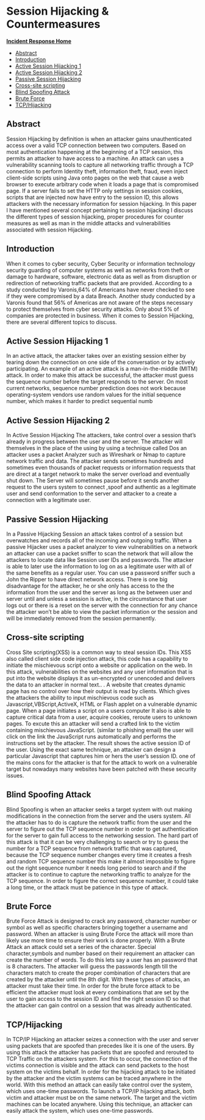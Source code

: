 # Session Hijacking & Countermeasures

[**Incident Response Home**](../README.md)
- [Abstract](#Abstract)
- [Introduction](#Introduction)
- [Active Session Hijacking 1](#Active-Session-Hijacking-1)
- [Active Session Hijacking 2](#Active-Session-Hijacking-2)
- [Passive Session Hijacking](#Passive-Session-Hijacking)
- [Cross-site scripting](#Cross-site-scripting)
- [Blind Spoofing Attack](#Blind-Spoofing-Attack)
- [Brute Force](#Brute-Force)
- [TCP/Hijacking](#TCP/Hijacking)

## Abstract

Session Hijacking by definition is when an attacker gains unauthenticated access over a valid TCP connection between two computers. Based on most authentication happening at the beginning of a TCP session, this permits an attacker to have access to a machine. An attack can uses a vulnerability scanning tools to capture all networking traffic through a TCP connection to perform Identity theft, information theft, fraud, even inject client-side scripts using Java onto pages on the web that cause a web browser to execute arbitrary code when it loads a page that is compromised page. If a server fails to set the HTTP only settings in session cookies, scripts that are injected now have entry to the session ID, this allows attackers with the necessary information for session hijacking. In this paper I have mentioned several concept pertaining to session hijacking I discuss the different types of session hijacking, proper procedures for counter measures as well as man in the middle attacks and vulnerabilities associated with session Hijacking. 

## Introduction

When it comes to cyber security, Cyber Security or information technology security guarding of computer systems as well as networks from theft or damage to hardware, software, electronic data as well as from disruption or redirection of networking traffic packets that are provided. According to a study conducted by Varonis,64% of Americans have never checked to see if they were compromised by a data Breach. Another study conducted by a Varonis found that 56% of Americas are not aware of the steps necessary to protect themselves from cyber security attacks. Only about 5% of companies are protected in business.   When it comes to Session Hijacking, there are several different topics to discuss. 

## Active Session Hijacking 1

In an active attack, the attacker takes over an existing session either by tearing down the connection on one side of the conversation or by actively participating. An example of an active attack is a man-in-the-middle (MITM) attack. In order to make this attack be successful, the attacker must guess the sequence number before the target responds to the server. On most current networks, sequence number prediction does not work because operating-system vendors use random values for the initial sequence number, which makes it harder to predict sequential numb

## Active Session Hijacking 2

In Active Session Hijacking The attackers, take control over a session that’s already in progress between the user and the server. The attacker will themselves in the place of the using by using a technique called Dos an attacker uses a packet Analyzer such as Wireshark or Nmap to capture network traffic and data. The attacker sends sometimes hundreds and sometimes even thousands of packet requests or information requests that are direct at a target network to make the server overload and eventually shut down. The Server will sometimes pause before it sends another request to the users system to connect ,spoof and authentic as a legitimate user and send conformation to the server and attacker to a create a connection with a legitimate user. 

## Passive Session Hijacking

In a Passive Hijacking Session an attack takes control of a session but overwatches and records all of the incoming and outgoing traffic. When a passive Hijacker uses a packet analyzer to view vulnerabilities on a network an attacker can use a packet sniffer to scan the network that will allow the attackers to locate data like Session user IDs and passwords.  The attacker is able to later use the information to log on as a legitimate user with all of the same benefits as a regular user. You can use a password sniffer such a John the Ripper to have direct network access. There is one big disadvantage for the attacker, he or she only has access to the  the information from the user and the server as long as the  between user and server until and unless a session is active, in the circumstance that user logs out or there is a reset on the server with the connection for any chance the attacker won’t be able to view the packet information or the session and will be immediately removed from the session permanently.  

## Cross-site scripting

Cross Site scripting(XSS)  is a common way to steal session IDs.  This XSS also called client side code injection attack, this code has a capability to initiate the mischievous script onto a website or application on the web. In this attack, vulnerabilities on the websites and any user information that is put into the website displays it as un-encrypted or unencoded and delivers the data to an attacker in normal text.. .  A website that creates dynamic page has no control over how their output is read by clients. Which gives the attackers the ability to input mischievous code such as Javascript,VBScript,ActiveX, HTML or Flash applet on a vulnerable dynamic page. When a page initiates a script on a users computer It also is able to capture critical data from a user, acquire cookies, reroute users to unknown pages.  To excute this an attacker will send a crafted link to the victim containing mischievous JavaScript. (similar to phishing email) the user will click on the link the JavaScript runs automatically and performs the instructions set by the attacker. The result shows the active session ID of the user. Using the exact same technique, an attacker can design a particular Javascript that captures him or hers the user’s session ID.  one of the mains cons for the attacker is that for the attack to work on a vulnerable target but nowadays many websites have been patched with these security issues.

## Blind Spoofing Attack

Blind Spoofing is when an attacker seeks a target system with out making modifications in the connection from the server and the users system. All the attacker has to do is capture the network traffic from the user and the server to figure out the TCP sequence number in order to get authentication for the server to gain full access to the networking session. The hard part of this attack is that it can be very challenging to search or try to guess the number for a TCP sequence from network traffic that was captured, because the TCP sequence number changes every time it creates a fresh and random TCP sequence number this make it almost impossible to figure out the right sequence number it needs long period to search and if the attacker is to continue to capture the networking traffic to analyze for the TCP sequence. In order to figure the correct sequence number, it could take a long time, or the attack must be patience in this type of attack.  

## Brute Force

Brute Force Attack is designed to crack any password, character number or symbol as well as specific characters bringing together a username and password. When an attacker is using Brute Force the attack will more than likely use more time to ensure their work is done properly. With a Brute Attack an attack could set a series of the character. Special character,symbols and number based on their requirement an attacker can create the number of words. To do this lets say a user has an password that is 8 characters. The attacker will guess the passwords length till the characters match to create the proper combination of characters that are created by the attacker until the 8th digit. With these types of attacks, an attacker must take their time. In order for the brute force attack to be efficient the attacker must look at every combinations that are set by the user to gain access to the session ID and find the right session ID so that the attacker can gain control on a session that was already authenticated. 

## TCP/Hijacking

In  TCP/IP Hijacking an attacker seizes a connection with the user and server using packets that are spoofed than precedes like it is one of the users. By using this attack the attacker has packets that are spoofed and rerouted to TCP Traffic on the attackers system. For this to occur, the connection of the victims connection is visible and the attack can send packets to the host system on the victims behalf. In order for the hijacking attack to be initiated by the attacker and the victim systems can be traced anywhere in the world. With this method an attack can easily take control over the system, which uses one-time passwords. To launch a TCP/IP hijacking attack, both victim and attacker must be on the same network. The target and the victim machines can be located anywhere. Using this technique, an attacker can easily attack the system, which uses one-time passwords. 
